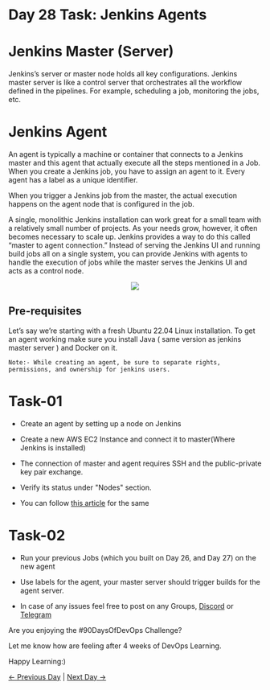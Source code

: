 # Day 28 Task: Jenkins Agents

# Jenkins Master (Server)

Jenkins’s server or master node holds all key configurations. Jenkins master server is like a control server that orchestrates all the workflow defined in the pipelines. For example, scheduling a job, monitoring the jobs, etc.

# Jenkins Agent

An agent is typically a machine or container that connects to a Jenkins master and this agent that actually execute all the steps mentioned in a Job. When you create a Jenkins job, you have to assign an agent to it. Every agent has a label as a unique identifier.

When you trigger a Jenkins job from the master, the actual execution happens on the agent node that is configured in the job.

A single, monolithic Jenkins installation can work great for a small team with a relatively small number of projects. As your needs grow, however, it often becomes necessary to scale up. Jenkins provides a way to do this called “master to agent connection.” Instead of serving the Jenkins UI and running build jobs all on a single system, you can provide Jenkins with agents to handle the execution of jobs while the master serves the Jenkins UI and acts as a control node.

 <p align="center"><img align="center" src="https://user-images.githubusercontent.com/115981550/215276859-fa140ab7-e905-41c9-8ae2-1eef577c5e72.png" /></p>

## Pre-requisites

Let’s say we’re starting with a fresh Ubuntu 22.04 Linux installation. To get an agent working make sure you install Java ( same version as jenkins master server ) and Docker on it.

`Note:-
While creating an agent, be sure to separate rights, permissions, and ownership for jenkins users. `

# Task-01

- Create an agent by setting up a node on Jenkins

- Create a new AWS EC2 Instance and connect it to master(Where Jenkins is installed)

- The connection of master and agent requires SSH and the public-private key pair exchange.
- Verify its status under "Nodes" section.

- You can follow [this article](https://www.linkedin.com/posts/chetanrakhra_devops-project-share-activity-7017885886461698048-os5f?utm_source=share&utm_medium=member_android) for the same

# Task-02

- Run your previous Jobs (which you built on Day 26, and Day 27) on the new agent

- Use labels for the agent, your master server should trigger builds for the agent server.

- In case of any issues feel free to post on any Groups, [Discord](https://discord.gg/Q6ntmMtH) or [Telegram](https://t.me/trainwithshubham)

Are you enjoying the #90DaysOfDevOps Challenge?

Let me know how are feeling after 4 weeks of DevOps Learning.

Happy Learning:)

[← Previous Day](../day27/README.md) | [Next Day →](../day29/README.md)
